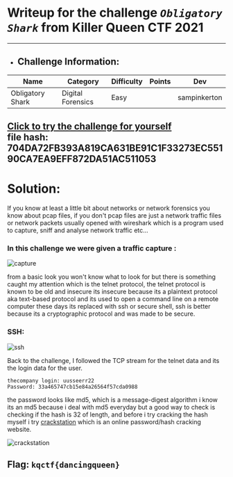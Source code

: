 # Writeup for the challenge **_`Obligatory Shark`_** from Killer Queen CTF 2021
----

- ## Challenge Information:

| Name             | Category          | Difficulty | Points | Dev          |
|------------------|-------------------|------------|--------|--------------|
| Obligatory Shark | Digital Forensics | Easy       |        | sampinkerton |


[Click to try the challenge for yourself](https://anonfiles.com/3dZce0S6u4/challenge_pcapng)<br>
file hash: 704DA72FB393A819CA631BE91C1F33273EC55190CA7EA9EFF872DA51AC511053
----


# Solution:
If you know at least a little bit about networks or network forensics you know about pcap files, if you don't pcap files are just a network traffic files or network packets usually opened with wireshark which is a program used to capture, sniff and analyse network traffic etc... 

### In this challenge we were given a traffic capture :
![capture](https://user-images.githubusercontent.com/33517160/139755452-40a3df44-5324-4984-9cfd-2815cae76ca0.png)

from a basic look you won't know what to look for but there is something caught my attention which is the telnet protocol, the telnet protocol is known to be old and insecure its insecure because its a plaintext protocol aka text-based protocol and its used to open a command line on a remote computer these days its replaced with ssh or secure shell, ssh is better because its a cryptographic protocol and was made to be secure.

### SSH:
![ssh](https://user-images.githubusercontent.com/33517160/139755524-6e0d0ff9-bbc8-4973-a1bf-4519bcf7261b.jpg)

Back to the challenge, I followed the TCP stream for the telnet data and its the login data for the user.

```
thecompany login: uusseerr22
Password: 33a465747cb15e84a26564f57cda0988
```
[crackstation]: https://crackstation.net
the password looks like md5, which is a  message-digest algorithm i know its an md5 because i deal with md5 everyday but a good way to check is checking if the hash is 32 of length, and before i try cracking the hash myself i try [crackstation] which is an online password/hash cracking website.

![crackstation](https://user-images.githubusercontent.com/33517160/139755694-8ec73d8f-900e-4dda-ac4a-50656e797d14.png)


## Flag: **`kqctf{dancingqueen}`**
